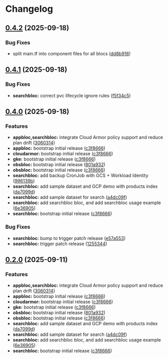 # Changelog

## [0.4.2](https://github.com/cloudbloc/cloudbloc/compare/searchbloc-0.4.1...searchbloc-0.4.2) (2025-09-18)


### Bug Fixes

* split main.tf into component files for all blocs ([dd8b918](https://github.com/cloudbloc/cloudbloc/commit/dd8b91825517d21c971c6fb25d24b1a226db41e3))

## [0.4.1](https://github.com/cloudbloc/cloudbloc/compare/searchbloc-0.4.0...searchbloc-0.4.1) (2025-09-18)


### Bug Fixes

* **searchbloc:** correct pvc lifecycle ignore rules ([f5f34c5](https://github.com/cloudbloc/cloudbloc/commit/f5f34c582d44843122d6c7ac8a6f2077146254a9))

## [0.4.0](https://github.com/cloudbloc/cloudbloc/compare/searchbloc-0.3.3...searchbloc-0.4.0) (2025-09-18)


### Features

* **appbloc,searchbloc:** integrate Cloud Armor policy support and reduce plan drift ([3060314](https://github.com/cloudbloc/cloudbloc/commit/306031409a465cbc9d1f0a0b1f317c4d3a2c995b))
* **appbloc:** bootstrap initial release ([c3f8666](https://github.com/cloudbloc/cloudbloc/commit/c3f8666d2fc38c3f3924a89e20a78b69c7e3cb80))
* **cloudarmor:** bootstrap initial release ([c3f8666](https://github.com/cloudbloc/cloudbloc/commit/c3f8666d2fc38c3f3924a89e20a78b69c7e3cb80))
* **gke:** bootstrap initial release ([c3f8666](https://github.com/cloudbloc/cloudbloc/commit/c3f8666d2fc38c3f3924a89e20a78b69c7e3cb80))
* **obsbloc:** bootstrap initial release ([801a932](https://github.com/cloudbloc/cloudbloc/commit/801a93213e955798ea825fac89414d1cc9262b64))
* **obsbloc:** bootstrap initial release ([c3f8666](https://github.com/cloudbloc/cloudbloc/commit/c3f8666d2fc38c3f3924a89e20a78b69c7e3cb80))
* **searchbloc:** add backup CronJob with GCS + Workload Identity ([996139b](https://github.com/cloudbloc/cloudbloc/commit/996139be37b55729e669561d0cf89ac98fcf13a7))
* **searchbloc:** add sample dataset and GCP demo with products index ([da7099d](https://github.com/cloudbloc/cloudbloc/commit/da7099d6fc82eddf4e3169a0645b29ae0fd9d5d9))
* **searchbloc:** add sample dataset for search ([a4dc09f](https://github.com/cloudbloc/cloudbloc/commit/a4dc09f5f840edcf6951c9bf4f8996b8636c54c2))
* **searchbloc:** add searchbloc bloc, and add searchbloc usage example ([6e36905](https://github.com/cloudbloc/cloudbloc/commit/6e36905eab29b46b78ba364c69d2ab5b13634fe0))
* **searchbloc:** bootstrap initial release ([c3f8666](https://github.com/cloudbloc/cloudbloc/commit/c3f8666d2fc38c3f3924a89e20a78b69c7e3cb80))


### Bug Fixes

* **searchbloc:** bump to trigger patch release ([e57a553](https://github.com/cloudbloc/cloudbloc/commit/e57a553cfe3f29b987f0aa2873dfa8e8dff52145))
* **searchbloc:** trigger patch release ([1255344](https://github.com/cloudbloc/cloudbloc/commit/125534406b58633bc91369f8da626dfaefb06964))

## [0.2.0](https://github.com/cloudbloc/cloudbloc/compare/searchbloc-0.1.0...searchbloc-0.2.0) (2025-09-11)


### Features

* **appbloc,searchbloc:** integrate Cloud Armor policy support and reduce plan drift ([3060314](https://github.com/cloudbloc/cloudbloc/commit/306031409a465cbc9d1f0a0b1f317c4d3a2c995b))
* **appbloc:** bootstrap initial release ([c3f8666](https://github.com/cloudbloc/cloudbloc/commit/c3f8666d2fc38c3f3924a89e20a78b69c7e3cb80))
* **cloudarmor:** bootstrap initial release ([c3f8666](https://github.com/cloudbloc/cloudbloc/commit/c3f8666d2fc38c3f3924a89e20a78b69c7e3cb80))
* **gke:** bootstrap initial release ([c3f8666](https://github.com/cloudbloc/cloudbloc/commit/c3f8666d2fc38c3f3924a89e20a78b69c7e3cb80))
* **obsbloc:** bootstrap initial release ([801a932](https://github.com/cloudbloc/cloudbloc/commit/801a93213e955798ea825fac89414d1cc9262b64))
* **obsbloc:** bootstrap initial release ([c3f8666](https://github.com/cloudbloc/cloudbloc/commit/c3f8666d2fc38c3f3924a89e20a78b69c7e3cb80))
* **searchbloc:** add sample dataset and GCP demo with products index ([da7099d](https://github.com/cloudbloc/cloudbloc/commit/da7099d6fc82eddf4e3169a0645b29ae0fd9d5d9))
* **searchbloc:** add sample dataset for search ([a4dc09f](https://github.com/cloudbloc/cloudbloc/commit/a4dc09f5f840edcf6951c9bf4f8996b8636c54c2))
* **searchbloc:** add searchbloc bloc, and add searchbloc usage example ([6e36905](https://github.com/cloudbloc/cloudbloc/commit/6e36905eab29b46b78ba364c69d2ab5b13634fe0))
* **searchbloc:** bootstrap initial release ([c3f8666](https://github.com/cloudbloc/cloudbloc/commit/c3f8666d2fc38c3f3924a89e20a78b69c7e3cb80))
